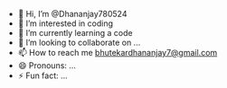 - 👋 Hi, I’m @Dhananjay780524
- 👀 I’m interested in coding
- 🌱 I’m currently learning a code
- 💞️ I’m looking to collaborate on ...
- 📫 How to reach me bhutekardhananjay7@gmail.com
- 😄 Pronouns: ...
- ⚡ Fun fact: ...

<!---
Dhananjay780524/Dhananjay780524 is a ✨ special ✨ repository because its `README.md` (this file) appears on your GitHub profile.
You can click the Preview link to take a look at your changes.
--->
